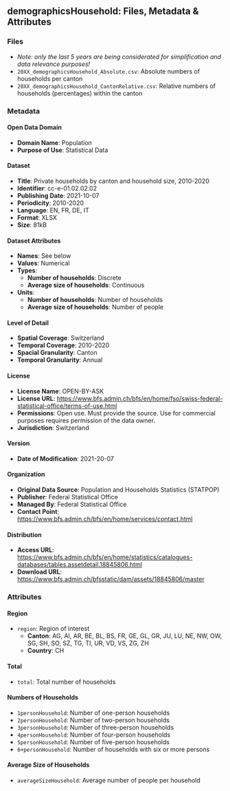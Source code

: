 ## demographicsHousehold: Files, Metadata & Attributes

### **Files**
- *Note: only the last 5 years are being considerated for simplification and data relevance purposes!*
- ```20XX_demographicsHousehold_Absolute.csv```: Absolute numbers of households per canton
- ```20XX_demographicsHousehold_CantonRelative.csv```: Relative numbers of households (percentages) within the canton

### Metadata

#### Open Data Domain
- **Domain Name**: Population
- **Purpose of Use**: Statistical Data

#### Dataset
- **Title**: Private households by canton and household size, 2010-2020
- **Identifier**: cc-e-01.02.02.02
- **Publishing Date**: 2021-10-07
- **Periodicity**: 2010-2020
- **Language**: EN, FR, DE, IT
- **Format**: XLSX
- **Size**: 81kB

#### Dataset Attributes
- **Names**: See below
- **Values**: Numerical
- **Types**:
  - **Number of households**: Discrete
  - **Average size of households**: Continuous
- **Units**: 
  - **Number of households**: Number of households
  - **Average size of households**: Number of people

#### Level of Detail
- **Spatial Coverage**: Switzerland
- **Temporal Coverage**: 2010-2020
- **Spacial Granularity**: Canton
- **Temporal Granularity**: Annual

#### License
- **License Name**: OPEN-BY-ASK
- **License URL**: https://www.bfs.admin.ch/bfs/en/home/fso/swiss-federal-statistical-office/terms-of-use.html
- **Permissions**: Open use. Must provide the source. Use for commercial purposes requires permission of the data owner.
- **Jurisdiction**: Switzerland

#### Version
- **Date of Modification**: 2021-20-07

#### Organization
- **Original Data Source**: Population and Households Statistics (STATPOP)
- **Publisher**: Federal Statistical Office
- **Managed By**: Federal Statistical Office
- **Contact Point**: https://www.bfs.admin.ch/bfs/en/home/services/contact.html

#### Distribution
- **Access URL**: https://www.bfs.admin.ch/bfs/en/home/statistics/catalogues-databases/tables.assetdetail.18845806.html
- **Download URL**: https://www.bfs.admin.ch/bfsstatic/dam/assets/18845806/master

### Attributes

#### Region
- ```region```: Region of interest 
  - **Canton**: AG, AI, AR, BE, BL, BS, FR, GE, GL, GR, JU, LU, NE, NW, OW, SG, SH, SO, SZ, TG, TI, UR, VD, VS, ZG, ZH 
  - **Country**: CH

#### Total
- ```total```: Total number of households

#### Numbers of Households
- ```1personHousehold```: Number of one-person households
- ```2personHousehold```: Number of two-person households
- ```3personHousehold```: Number of three-person households
- ```4personHousehold```: Number of four-person households
- ```5personHousehold```: Number of five-person households
- ```6+personHousehold```: Number of households with six or more persons

#### Average Size of Households
- ```averageSizeHousehold```: Average number of people per household
